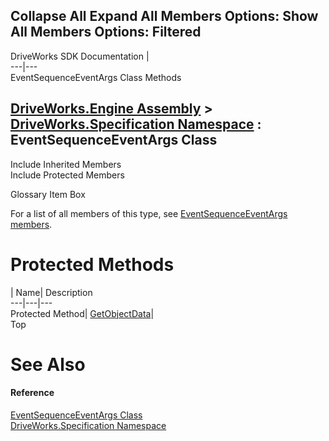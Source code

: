 Collapse All Expand All Members Options: Show All  Members Options: Filtered   
---  
DriveWorks SDK Documentation  |   
---|---  
EventSequenceEventArgs Class Methods   
  
[DriveWorks.Engine Assembly](topic2156.md) > [DriveWorks.Specification Namespace](topic10764.md) : EventSequenceEventArgs Class  
---  
  
Include Inherited Members    
Include Protected Members    


Glossary Item Box

For a list of all members of this type, see [EventSequenceEventArgs members](topic10887.md).

# Protected Methods

| Name| Description  
---|---|---  
Protected Method| [GetObjectData](topic10895.md)|   
Top

# See Also

#### Reference

[EventSequenceEventArgs Class](topic10886.md)   
[DriveWorks.Specification Namespace](topic10764.md)



